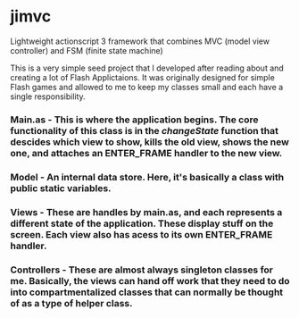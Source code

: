 jimvc
=====

Lightweight actionscript 3 framework that combines MVC (model view controller) and FSM (finite state machine)

This is a very simple seed project that I developed after reading about and creating a lot of Flash Applictaions. It was originally designed for simple Flash games and allowed to me to keep my classes small and each have a single responsibility.

### Main.as - This is where the application begins. The core functionality of this class is in the *changeState* function that descides which view to show, kills the old view, shows the new one, and attaches an ENTER_FRAME handler to the new view.

### Model - An internal data store. Here, it's basically a class with public static variables.

### Views - These are handles by main.as, and each represents a different state of the application. These display stuff on the screen.  Each view also has acess to its own ENTER_FRAME handler. 

### Controllers - These are almost always singleton classes for me. Basically, the views can hand off work that they need to do into compartmentalized classes that can normally be thought of as a type of helper class.

